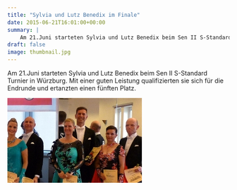 ```yaml
---
title: "Sylvia und Lutz Benedix im Finale"
date: 2015-06-21T16:01:00+00:00
summary: |
    Am 21.Juni starteten Sylvia und Lutz Benedix beim Sen II S-Standard Turnier in Würzburg. Mit einer guten Leistung qualifizierten sie sich für die Endrunde und ertanzten einen fünften Platz.
draft: false
image: thumbnail.jpg
---
```


Am 21.Juni starteten Sylvia und Lutz Benedix beim Sen II S-Standard Turnier in Würzburg. Mit einer guten Leistung qualifizierten sie sich für die Endrunde und ertanzten einen fünften Platz.

![Paar Bendix in der Bildmitte](20150621-Benedix.jpg)


